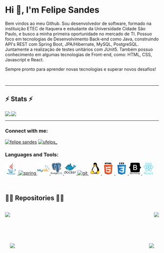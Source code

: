 <h1>Hi 👋, I'm Felipe Sandes</h1>
Bem vindos ao meu Github. Sou desenvolvedor de software, formado na instituição ETEC de Itaquera e estudante da Universidade Cidade São Paulo, e busco a minha primeira oportunidade no mercado de TI.
Possuo foco em tecnologias de Desenvolvimento Back-end como Java, construindo API's REST com Spring Boot, JPA/Hibernate, MySQL, PostgreSQL. Juntamente a realização de testes unitários com JUnit5.
Também possuo conhecimento em algumas tecnologias de Front-end, como: HTML, CSS, Javascript e React.

Sempre pronto para aprender novas tecnologias e superar novos desafios!

&nbsp;
<hr>
<h2>⚡ Stats ⚡</h2>

    
  <div align="left">
  <a href="https://github.com/anuraghazra/github-readme-stats" title="Go to Source">
      <img align="center" width=350 src="https://github-readme-stats.vercel.app/api?username=ufelps&show_icons=true&locale=en&theme=react&border_color=61dafb&hide_border=true" />
    </a>
    <a href="https://github.com/anuraghazra/github-readme-stats">
      <img width=325 align="center" src="https://github-readme-stats.vercel.app/api/top-langs/?username=ufelps&hide=c%23,powershell,Mathematica,Ruby,Objective-C,Objective-C%2b%2b,Cuda&title_color=61dafb&text_color=ffffff&icon_color=61dafb&bg_color=20232a&langs_count=8&layout=compact&border_color=61dafb&hide_border=true" />
    </a>
  </div>
 

<hr>


<h3 align="left">Connect with me:</h3>
<p align="left">
<a href="https://www.linkedin.com/in/felipe-sandes-6baa19213/" target="blank"><img align="center" src="https://raw.githubusercontent.com/rahuldkjain/github-profile-readme-generator/master/src/images/icons/Social/linked-in-alt.svg" alt="felipe sandes" height="30" width="40" /></a>
<a href="https://instagram.com/ufelps_" target="blank"><img align="center" src="https://raw.githubusercontent.com/rahuldkjain/github-profile-readme-generator/master/src/images/icons/Social/instagram.svg" alt="ufelps_" height="30" width="40" /></a>
</p>

<h3 align="left">Languages and Tools:</h3>

<p align="left"> <a href="https://www.java.com" target="_blank" rel="noreferrer"> <img src="https://raw.githubusercontent.com/devicons/devicon/master/icons/java/java-original.svg" alt="java" width="40" height="40"/> </a> <a href="https://spring.io/" target="_blank" rel="noreferrer"> <img src="https://www.vectorlogo.zone/logos/springio/springio-icon.svg" alt="spring" width="40" height="40"/> </a><a href="https://www.mysql.com/" target="_blank" rel="noreferrer"> <img src="https://raw.githubusercontent.com/devicons/devicon/master/icons/mysql/mysql-original-wordmark.svg" alt="mysql" width="40" height="40"/></a><a href="https://www.postgresql.org" target="_blank" rel="noreferrer"> <img src="https://raw.githubusercontent.com/devicons/devicon/master/icons/postgresql/postgresql-original-wordmark.svg" alt="postgresql" width="40" height="40"/> </a><a href="https://www.docker.com/" target="_blank" rel="noreferrer"> <img src="https://raw.githubusercontent.com/devicons/devicon/master/icons/docker/docker-original-wordmark.svg" alt="docker" width="40" height="40"/> </a><a href="https://git-scm.com/" target="_blank" rel="noreferrer"> <img src="https://www.vectorlogo.zone/logos/git-scm/git-scm-icon.svg" alt="git" width="40" height="40"/> </a> <a href="https://www.linux.org/" target="_blank" rel="noreferrer"> <img src="https://raw.githubusercontent.com/devicons/devicon/master/icons/linux/linux-original.svg" alt="linux" width="40" height="40"/> </a> <a href="https://www.w3.org/html/" target="_blank" rel="noreferrer"> <img src="https://raw.githubusercontent.com/devicons/devicon/master/icons/html5/html5-original-wordmark.svg" alt="html5" width="40" height="40"/> </a> <a href="https://www.w3schools.com/css/" target="_blank" rel="noreferrer"> <img src="https://raw.githubusercontent.com/devicons/devicon/master/icons/css3/css3-original-wordmark.svg" alt="css3" width="40" height="40"/> </a> <a href="https://getbootstrap.com" target="_blank" rel="noreferrer"> <img src="https://raw.githubusercontent.com/devicons/devicon/master/icons/bootstrap/bootstrap-plain-wordmark.svg" alt="bootstrap" width="40" height="40"/> </a> <a href="https://reactjs.org/" target="_blank" rel="noreferrer"> <img src="https://raw.githubusercontent.com/devicons/devicon/master/icons/react/react-original-wordmark.svg" alt="react" width="40" height="40"/> </a>


&nbsp;
<h2>👨‍💻 Repositories 👨‍💻</h2>
<br>
<div width="100%" align="center">
  <a align="left" href="https://github.com/uFelps/Ticketmaster" title="Ticketmaster"><img align="left" height="115" src="https://github-readme-stats.vercel.app/api/pin/?username=ufelps&repo=Ticketmaster&theme=react&border_color=61dafb&border_radius=10"></a>
  <a align="right" href="https://github.com/uFelps/Spotify-Awards" title="Spotify Awards"><img align="right" height="115" src="https://github-readme-stats.vercel.app/api/pin/?username=ufelps&repo=Spotify-Awards&theme=react&border_color=61dafb&border_radius=10"></a>
</div>
<br/><br/><br/><br/><br/><br/>
<div width="100%" align="center">
  <a align="left" href="https://github.com/uFelps/Spring-Security-Auth-JWT" title="JWT"><img align="left" height="115" src="https://github-readme-stats.vercel.app/api/pin/?username=ufelps&repo=Spring-Security-Auth-JWT&theme=react&border_color=61dafb&border_radius=10"></a>
  <a width="100%" align="right" href="https://github.com/uFelps/Skilloo-API" title="SkillooAPI"><img align="right" height="115" src="https://github-readme-stats.vercel.app/api/pin/?username=ufelps&repo=Skilloo-API&theme=react&border_color=61dafb&border_radius=10"></a>
</div>
